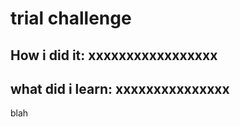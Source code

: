 

# trial challenge

## How i did it: xxxxxxxxxxxxxxxxx

## what did i learn: xxxxxxxxxxxxxxx




blah

